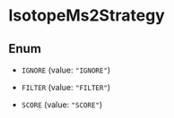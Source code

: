 

# IsotopeMs2Strategy

## Enum


* `IGNORE` (value: `"IGNORE"`)

* `FILTER` (value: `"FILTER"`)

* `SCORE` (value: `"SCORE"`)



